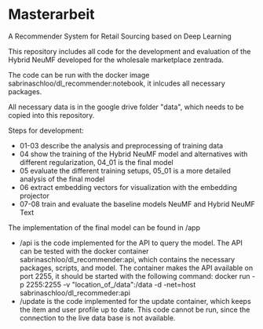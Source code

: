 # Masterarbeit
A Recommender System for Retail Sourcing based on Deep Learning

This repository includes all code for the development and evaluation of the Hybrid NeuMF developed for the wholesale marketplace zentrada.

The code can be run with the docker image sabrinaschloo/dl_recommender:notebook, it inlcudes all necessary packages. 

All necessary data is in the google drive folder "data", which needs to be copied into this repository.

Steps for development:
- 01-03 describe the analysis and preprocessing of training data 
- 04 show the training of the Hybrid NeuMF model and alternatives with different regularization, 04_01 is the final model
- 05 evaluate the different training setups, 05_01 is a more detailed analysis of the final model
- 06 extract embedding vectors for visualization with the embedding projector
- 07-08 train and evaluate the baseline models NeuMF and Hybrid NeuMF Text

The implementation of the final model can be found in /app
- /api is the code implemented for the API to query the model. The API can be tested with the docker container sabrinaschloo/dl_recommender:api, which contains the necessary packages, scripts, and model. The container makes the API available on port 2255, it should be started with the following command:
docker run -p 2255:2255 -v "location_of_/data":/data -d -net=host sabrinaschloo/dl_recommeder:api
- /update is the code implemented for the update container, which keeps the item and user profile up to date. This code cannot be run, since the connection to the live data base is not available. 
